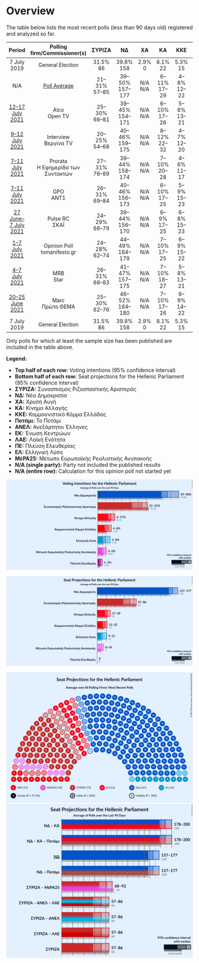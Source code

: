# Overview

The table below lists the most recent polls (less than 90 days old) registered and analyzed so far.

| Period     | Polling firm/Commissioner(s) | ΣΥΡΙΖΑ | ΝΔ | ΧΑ | ΚΑ | ΚΚΕ | Ποτάμι | ΑΝΕΛ | ΕΚ | ΛΑΕ | ΠΕ | ΕΛ | ΜέΡΑ25 |
|:----------:|:----------------------------:|:--:|:--:|:--:|:--:|:--:|:--:|:--:|:--:|:--:|:--:|:--:|:--:|
| 7 July 2019 | General Election | 31.5% <br> 86 | 39.8% <br> 158 | 2.9% <br> 0 | 8.1% <br> 22 | 5.3% <br> 15 | 0.0% <br> 0 | 0.0% <br> 0 | 1.2% <br> 0 | 0.0% <br> 0 | 1.5% <br> 0 | 3.7% <br> 10 | 3.4% <br> 9 |
| N/A | [Poll Average](average.html) | 21–31% <br> 57–85 | 39–50% <br> 157–177 | N/A <br> N/A | 6–11% <br> 17–29 | 4–8% <br> 12–22 | N/A <br> N/A | N/A <br> N/A | N/A <br> N/A | N/A <br> N/A | 1–3% <br> 0 | 3–8% <br> 9–21 | 3–5% <br> 0–14 |
| [12–17 July 2021](2021-07-17-Alco.html) | Alco <br> Open TV | 25–30% <br> 66–81 | 39–45% <br> 154–171 | N/A <br> N/A | 6–10% <br> 17–26 | 5–8% <br> 13–21 | N/A <br> N/A | N/A <br> N/A | N/A <br> N/A | N/A <br> N/A | 1–3% <br> 0 | 4–7% <br> 11–18 | 3–6% <br> 0–15 |
| [9–12 July 2021](2021-07-12-Interview.html) | Interview <br> Βεργίνα TV | 20–25% <br> 54–68 | 40–46% <br> 159–175 | N/A <br> N/A | 8–12% <br> 22–32 | 4–7% <br> 12–20 | N/A <br> N/A | N/A <br> N/A | N/A <br> N/A | N/A <br> N/A | N/A <br> N/A | 5–9% <br> 15–23 | 3–6% <br> 8–15 |
| [7–11 July 2021](2021-07-11-Prorata.html) | Prorata <br> Η Εφημερίδα των Συντακτών | 27–31% <br> 76–89 | 39–44% <br> 158–174 | N/A <br> N/A | 7–10% <br> 20–28 | 4–6% <br> 11–17 | N/A <br> N/A | N/A <br> N/A | N/A <br> N/A | N/A <br> N/A | N/A <br> N/A | 3–5% <br> 0–13 | 2–4% <br> 0–11 |
| [7–11 July 2021](2021-07-11-GPO.html) | GPO <br> ANT1 | 26–31% <br> 69–84 | 40–46% <br> 156–173 | N/A <br> N/A | 6–10% <br> 17–25 | 5–9% <br> 15–23 | N/A <br> N/A | N/A <br> N/A | N/A <br> N/A | N/A <br> N/A | N/A <br> N/A | 3–6% <br> 9–15 | 3–5% <br> 0–13 |
| [27 June–7 July 2021](2021-07-07-PulseRC.html) | Pulse RC <br> ΣΚΑΪ | 24–29% <br> 66–79 | 39–44% <br> 156–170 | N/A <br> N/A | 6–9% <br> 17–25 | 6–8% <br> 15–23 | N/A <br> N/A | N/A <br> N/A | N/A <br> N/A | N/A <br> N/A | N/A <br> N/A | 4–7% <br> 11–18 | 3–5% <br> 8–14 |
| [1–7 July 2021](2021-07-07-OpinionPoll.html) | Opinion Poll <br> tomanifesto.gr | 24–28% <br> 62–74 | 44–49% <br> 164–179 | N/A <br> N/A | 7–10% <br> 17–25 | 6–9% <br> 15–22 | N/A <br> N/A | N/A <br> N/A | N/A <br> N/A | N/A <br> N/A | N/A <br> N/A | 3–6% <br> 9–15 | 3–5% <br> 0–13 |
| [4–7 July 2021](2021-07-07-MRB.html) | MRB <br> Star | 26–31% <br> 68–83 | 41–47% <br> 157–175 | N/A <br> N/A | 7–10% <br> 18–27 | 5–8% <br> 13–21 | N/A <br> N/A | N/A <br> N/A | N/A <br> N/A | N/A <br> N/A | N/A <br> N/A | 3–6% <br> 8–15 | 3–5% <br> 0–13 |
| [20–25 June 2021](2021-06-25-Marc.html) | Marc <br> Πρώτο ΘΕΜΑ | 25–30% <br> 62–76 | 46–52% <br> 164–180 | N/A <br> N/A | 7–10% <br> 17–26 | 6–9% <br> 14–22 | N/A <br> N/A | N/A <br> N/A | N/A <br> N/A | N/A <br> N/A | N/A <br> N/A | 3–6% <br> 8–15 | 3–5% <br> 0–13 |
| 7 July 2019 | General Election | 31.5% <br> 86 | 39.8% <br> 158 | 2.9% <br> 0 | 8.1% <br> 22 | 5.3% <br> 15 | 0.0% <br> 0 | 0.0% <br> 0 | 1.2% <br> 0 | 0.0% <br> 0 | 1.5% <br> 0 | 3.7% <br> 10 | 3.4% <br> 9 |

Only polls for which at least the sample size has been published are included in the table above.

**Legend:**
+ **Top half of each row:** Voting intentions (95% confidence interval)
+ **Bottom half of each row:** Seat projections for the Hellenic Parliament (95% confidence interval)
+ **ΣΥΡΙΖΑ:** Συνασπισμός Ριζοσπαστικής Αριστεράς
+ **ΝΔ:** Νέα Δημοκρατία
+ **ΧΑ:** Χρυσή Αυγή
+ **ΚΑ:** Κίνημα Αλλαγής
+ **ΚΚΕ:** Κομμουνιστικό Κόμμα Ελλάδας
+ **Ποτάμι:** Το Ποτάμι
+ **ΑΝΕΛ:** Ανεξάρτητοι Έλληνες
+ **ΕΚ:** Ένωση Κεντρώων
+ **ΛΑΕ:** Λαϊκή Ενότητα
+ **ΠΕ:** Πλεύση Ελευθερίας
+ **ΕΛ:** Ελληνική Λύση
+ **ΜέΡΑ25:** Μέτωπο Ευρωπαϊκής Ρεαλιστικής Ανυπακοής
+ **N/A (single party):** Party not included the published results
+ **N/A (entire row):** Calculation for this opinion poll not started yet


![Graph with voting intentions not yet produced](average.png "Voting Intentions")

![Graph with seats not yet produced](average-seats.png "Seats")

![Graph with seating plan not yet produced](average-seating-plan.png "Seating Plan")
![Graph with coalitions seats not yet produced](average-coalitions-seats.png "Coalitions Seats")
